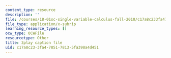 ```yaml
---
content_type: resource
description: ''
file: /courses/18-01sc-single-variable-calculus-fall-2010/c17a8c233fa4785178135fa398a4d451_KhwQKE_tld0.srt
file_type: application/x-subrip
learning_resource_types: []
ocw_type: OCWFile
resourcetype: Other
title: 3play caption file
uid: c17a8c23-3fa4-7851-7813-5fa398a4d451
---
```

